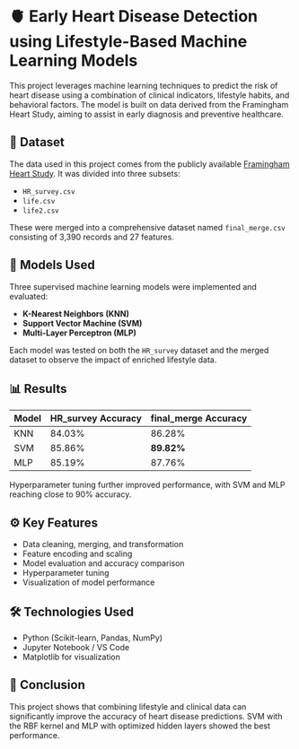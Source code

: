 # 🫀 Early Heart Disease Detection using Lifestyle-Based Machine Learning Models

This project leverages machine learning techniques to predict the risk of heart disease using a combination of clinical indicators, lifestyle habits, and behavioral factors. The model is built on data derived from the Framingham Heart Study, aiming to assist in early diagnosis and preventive healthcare.

## 📁 Dataset

The data used in this project comes from the publicly available [Framingham Heart Study](https://www.kaggle.com/datasets/sciencely/framingham-heart-study). It was divided into three subsets:
- `HR_survey.csv`
- `life.csv`
- `life2.csv`

These were merged into a comprehensive dataset named `final_merge.csv` consisting of 3,390 records and 27 features.

## 🧪 Models Used

Three supervised machine learning models were implemented and evaluated:
- **K-Nearest Neighbors (KNN)**
- **Support Vector Machine (SVM)**
- **Multi-Layer Perceptron (MLP)**

Each model was tested on both the `HR_survey` dataset and the merged dataset to observe the impact of enriched lifestyle data.

## 📊 Results

| Model | HR_survey Accuracy | final_merge Accuracy |
|-------|---------------------|----------------------|
| KNN   | 84.03%              | 86.28%               |
| SVM   | 85.86%              | **89.82%**           |
| MLP   | 85.19%              | 87.76%               |

Hyperparameter tuning further improved performance, with SVM and MLP reaching close to 90% accuracy.

## ⚙️ Key Features

- Data cleaning, merging, and transformation
- Feature encoding and scaling
- Model evaluation and accuracy comparison
- Hyperparameter tuning
- Visualization of model performance

## 🛠 Technologies Used

- Python (Scikit-learn, Pandas, NumPy)
- Jupyter Notebook / VS Code
- Matplotlib for visualization

## 📌 Conclusion

This project shows that combining lifestyle and clinical data can significantly improve the accuracy of heart disease predictions. SVM with the RBF kernel and MLP with optimized hidden layers showed the best performance.
